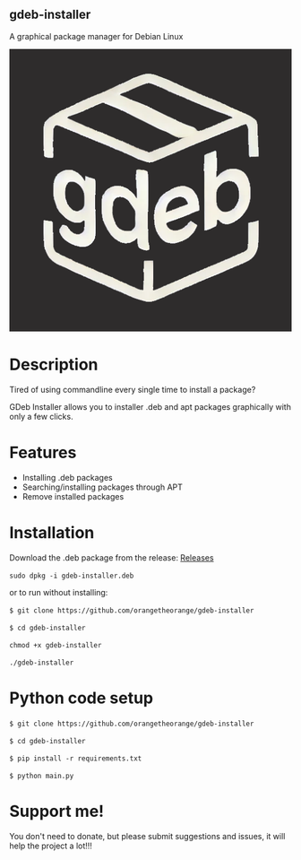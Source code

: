 ## gdeb-installer
A graphical package manager for Debian Linux

![Icon](icon.png)


# Description
Tired of using commandline every single time to install a package?

GDeb Installer allows you to installer .deb and apt packages graphically with only a few clicks.


# Features
 - Installing .deb packages
 - Searching/installing packages through APT
 - Remove installed packages


# Installation 
Download the .deb package from the release: [Releases](https://github.com/orangetheorange/gdeb-installer/releases)

`sudo dpkg -i gdeb-installer.deb`

or to run without installing: 

`$ git clone https://github.com/orangetheorange/gdeb-installer`

`$ cd gdeb-installer`

`chmod +x gdeb-installer`

`./gdeb-installer`


# Python code setup
`$ git clone https://github.com/orangetheorange/gdeb-installer`

`$ cd gdeb-installer`

`$ pip install -r requirements.txt`

`$ python main.py`


# Support me!
You don't need to donate, but please submit suggestions and issues, it will help the project a lot!!!
